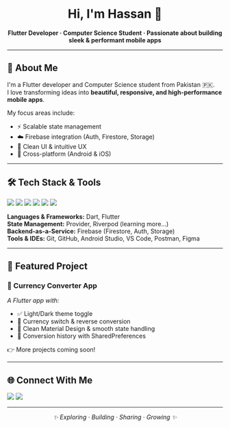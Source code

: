 <h1 align="center">Hi, I'm Hassan 👋</h1>

<p align="center">
  <b>Flutter Developer · Computer Science Student · Passionate about building sleek & performant mobile apps</b>
</p>

---

## 📌 About Me

I'm a Flutter developer and Computer Science student from Pakistan 🇵🇰.  
I love transforming ideas into **beautiful, responsive, and high-performance mobile apps**.  

My focus areas include:  
- ⚡ Scalable state management  
- ☁️ Firebase integration (Auth, Firestore, Storage)  
- 🎨 Clean UI & intuitive UX  
- 📱 Cross-platform (Android & iOS)  

---

## 🛠 Tech Stack & Tools

<p align="left">
  <img src="https://img.shields.io/badge/Dart-0175C2?style=for-the-badge&logo=dart&logoColor=white" />
  <img src="https://img.shields.io/badge/Flutter-02569B?style=for-the-badge&logo=flutter&logoColor=white" />
  <img src="https://img.shields.io/badge/Firebase-FFCA28?style=for-the-badge&logo=firebase&logoColor=black" />
  <img src="https://img.shields.io/badge/Git-F05032?style=for-the-badge&logo=git&logoColor=white" />
  <img src="https://img.shields.io/badge/Android%20Studio-3DDC84?style=for-the-badge&logo=android-studio&logoColor=white" />
  <img src="https://img.shields.io/badge/Figma-F24E1E?style=for-the-badge&logo=figma&logoColor=white" />
</p>

**Languages & Frameworks:** Dart, Flutter  
**State Management:** Provider, Riverpod (learning more…)  
**Backend-as-a-Service:** Firebase (Firestore, Auth, Storage)  
**Tools & IDEs:** Git, GitHub, Android Studio, VS Code, Postman, Figma  

---

## 🚀 Featured Project

### 🔹 Currency Converter App  
*A Flutter app with:*  
- ✅ Light/Dark theme toggle  
- 🔁 Currency switch & reverse conversion  
- 🎨 Clean Material Design & smooth state handling  
- 💾 Conversion history with SharedPreferences  

👉 More projects coming soon!

---

## 🌐 Connect With Me

<p>
  <a href="https://github.com/hassanbuilds"><img src="https://img.shields.io/badge/GitHub-100000?style=for-the-badge&logo=github&logoColor=white" /></a>
  <a href="https://www.linkedin.com/in/hassancodes"><img src="https://img.shields.io/badge/LinkedIn-0077B5?style=for-the-badge&logo=linkedin&logoColor=white" /></a>
</p>

---

<p align="center">
  <i>✨ Exploring · Building · Sharing · Growing ✨</i>
</p>
